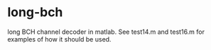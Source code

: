 # long-bch
long BCH channel decoder in matlab.
See test14.m and test16.m for examples of how it should be used.
